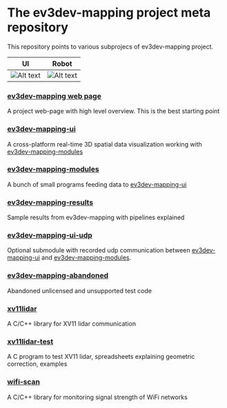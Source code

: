 The ev3dev-mapping project meta repository 
====================

This repository points to various subprojecs of ev3dev-mapping project.

| UI  | Robot |
|---|---|
| ![Alt text](https://user-images.githubusercontent.com/9095769/28491647-2beeb06a-6ef5-11e7-930e-611803ae11e0.png "ev3dev-mapping-ui screenshot")  | ![Alt text](https://www.ev3dev.org/images/projects/2016-08-07-Mapping/robot-phaseII.jpg "ev3dev-mapping phaseII robot") |

### [ev3dev-mapping web page](http://www.ev3dev.org/projects/2016/08/07/Mapping/)

A project web-page with high level overview. This is the best starting point

### [ev3dev-mapping-ui](https://github.com/bmegli/ev3dev-mapping-ui)

A cross-platform real-time 3D spatial data visualization working with [ev3dev-mapping-modules](https://github.com/bmegli/ev3dev-mapping-modules)

### [ev3dev-mapping-modules](https://github.com/bmegli/ev3dev-mapping-modules)

A bunch of small programs feeding data to [ev3dev-mapping-ui](https://github.com/bmegli/ev3dev-mapping-ui)

### [ev3dev-mapping-results](https://github.com/bmegli/ev3dev-mapping-results)

Sample results from ev3dev-mapping with pipelines explained

### [ev3dev-mapping-ui-udp](https://github.com/bmegli/ev3dev-mapping-ui-udp)

Optional submodule with recorded udp communication between [ev3dev-mapping-ui](https://github.com/bmegli/ev3dev-mapping-ui) and [ev3dev-mapping-modules](https://github.com/bmegli/ev3dev-mapping-modules).

### [ev3dev-mapping-abandoned](https://github.com/bmegli/ev3dev-mapping-abandoned)

Abandoned unlicensed and unsupported test code

### [xv11lidar](https://github.com/bmegli/xv11lidar)

A C/C++ library for XV11 lidar communication

### [xv11lidar-test](https://github.com/bmegli/xv11lidar-test)

A C program to test XV11 lidar, spreadsheets explaining geometric correction, examples

### [wifi-scan](https://github.com/bmegli/wifi-scan)

A C/C++ library for monitoring signal strength of WiFi networks

